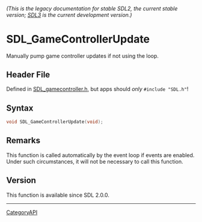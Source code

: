 ###### (This is the legacy documentation for stable SDL2, the current stable version; [SDL3](https://wiki.libsdl.org/SDL3/) is the current development version.)
# SDL_GameControllerUpdate

Manually pump game controller updates if not using the loop.

## Header File

Defined in [SDL_gamecontroller.h](https://github.com/libsdl-org/SDL/blob/SDL2/include/SDL_gamecontroller.h), but apps should _only_ `#include "SDL.h"`!

## Syntax

```c
void SDL_GameControllerUpdate(void);

```

## Remarks

This function is called automatically by the event loop if events are
enabled. Under such circumstances, it will not be necessary to call this
function.

## Version

This function is available since SDL 2.0.0.

----
[CategoryAPI](CategoryAPI)

